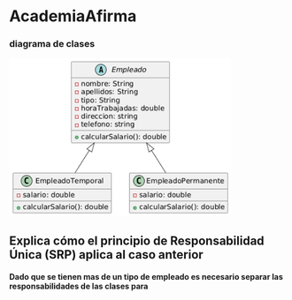 # AcademiaAfirma


### diagrama de clases 
<img src="diagrama.png" width="400" />

## Explica cómo el principio de Responsabilidad Única (SRP) aplica al caso anterior
#### Dado que se tienen mas de un tipo de empleado es necesario separar las responsabilidades de las clases para 
